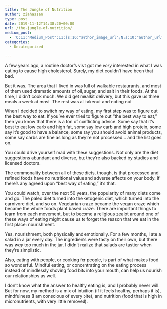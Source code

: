 ```yaml
---
title: The Jungle of Nutrition
author: ziahassan
type: post
date: 2019-11-12T14:38:20+00:00
url: /the-jungle-of-nutrition/
medium_post:
  - 'O:11:"Medium_Post":11:{s:16:"author_image_url";N;s:10:"author_url";N;s:11:"byline_name";N;s:12:"byline_email";N;s:10:"cross_link";N;s:2:"id";N;s:21:"follower_notification";N;s:7:"license";N;s:14:"publication_id";N;s:6:"status";N;s:3:"url";N;}'
categories:
  - Uncategorized

---
```

A few years ago, a routine doctor&#8217;s visit got me _very_ interested in what I was eating to cause high cholesterol. Surely, my diet couldn&#8217;t have been that bad.

But it was. The area that I lived in was full of walkable restaurants, and most of them used dramatic amounts of oil, sugar, and salt in their foods. At the time, I didn&#8217;t cook much. We did get mealkit delivery, but this gave us three meals a week at most. The rest was all takeout and eating out.

When I decided to switch my way of eating, my first step was to figure out the best way to eat. If you&#8217;ve ever tried to figure out &#8220;the best way to eat,&#8221; then you know that there is a ton of conflicting advice. Some say that it&#8217;s best to eat low carb and high fat, some say low carb and high protein, some say it&#8217;s good to have a balance, some say you should avoid animal products, some say carbs are fine as long as they&#8217;re not processed&#8230; and the list goes on.

You could drive yourself mad with these suggestions. Not only are the diet suggestions abundant and diverse, but they&#8217;re also backed by studies and licensed doctors. 

The commonality between all of these diets, though, is that processed and refined foods have no nutritional value and adverse affects on your body. If there&#8217;s any agreed upon &#8220;best way of eating,&#8221; it&#8217;s that.

You could watch, over the next 50 years, the popularity of many diets come and go. The paleo diet turned into the ketogenic diet, which turned into the carnivore diet, and so on. Vegetarian craze became the vegan craze which became the whole foods plant based craze. There are important things to learn from each movement, but to become a religious zealot around one of these ways of eating might cause us to forget the reason that we eat in the first place: nourishment.

Yes, nourishment, both physically and emotionally. For a few months, I ate a salad in a jar every day. The ingredients were tasty on their own, but there was _way_ too much in the jar. I didn&#8217;t realize that salads are tastier when they&#8217;re simplistic. 

Also, eating with people, or cooking for people, is part of what makes food so wonderful. Mindful eating, or concentrating on the eating process instead of mindlessly shoving food bits into your mouth, can help us nourish our relationships as well.

I don&#8217;t know what the answer to healthy eating is, and I probably never will. But for now, my method is a mix of intuition (if it feels healthy, perhaps it is), mindfulness (I am conscious of every bite), and nutrition (food that is high in micronutrients, with very little removed).